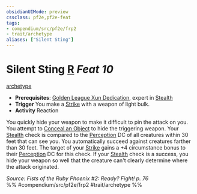 ```yaml
---
obsidianUIMode: preview
cssclass: pf2e,pf2e-feat
tags:
- compendium/src/pf2e/frp2
- trait/archetype
aliases: ["Silent Sting"]
---
```

# Silent Sting  [R](chapter-9-playing-the-game.md#Actions "Reaction") *Feat 10*  
[archetype](archetype.md "Archetype Feat Trait")  

- **Prerequisites**: [Golden League Xun Dedication](golden-league-xun-dedication-frp2.md), expert in [Stealth](skills.md#Stealth)
- **Trigger** You make a [Strike](strike.md) with a weapon of light bulk.
- **Activity** Reaction

You quickly hide your weapon to make it difficult to pin the attack on you. You attempt to [Conceal an Object](conceal-an-object.md) to hide the triggering weapon. Your [Stealth](skills.md#Stealth) check is compared to the [Perception](skills.md#Perception) DC of all creatures within 30 feet that can see you. You automatically succeed against creatures farther than 30 feet. The target of your [Strike](strike.md) gains a +4 circumstance bonus to their [Perception](skills.md#Perception) DC for this check. If your [Stealth](skills.md#Stealth) check is a success, you hide your weapon so well that the creature can't clearly determine where the attack originated.

*Source: Fists of the Ruby Phoenix #2: Ready? Fight! p. 76*  
%% #compendium/src/pf2e/frp2 #trait/archetype %%